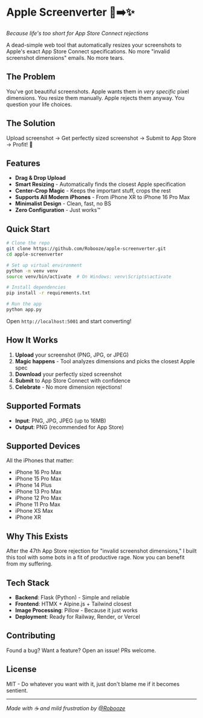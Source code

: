 # Apple Screenverter 📱➡️✨

*Because life's too short for App Store Connect rejections*

A dead-simple web tool that automatically resizes your screenshots to Apple's exact App Store Connect specifications. No more "invalid screenshot dimensions" emails. No more tears.

## The Problem

You've got beautiful screenshots. Apple wants them in *very specific* pixel dimensions. You resize them manually. Apple rejects them anyway. You question your life choices.

## The Solution

Upload screenshot → Get perfectly sized screenshot → Submit to App Store → Profit! 🎉

## Features

- **Drag & Drop Upload**
- **Smart Resizing** - Automatically finds the closest Apple specification
- **Center-Crop Magic** - Keeps the important stuff, crops the rest
- **Supports All Modern iPhones** - From iPhone XR to iPhone 16 Pro Max
- **Minimalist Design** - Clean, fast, no BS
- **Zero Configuration** - Just works™

## Quick Start

```bash
# Clone the repo
git clone https://github.com/Robooze/apple-screenverter.git
cd apple-screenverter

# Set up virtual environment
python -m venv venv
source venv/bin/activate  # On Windows: venv\Scripts\activate

# Install dependencies
pip install -r requirements.txt

# Run the app
python app.py
```

Open `http://localhost:5001` and start converting!

## How It Works

1. **Upload** your screenshot (PNG, JPG, or JPEG)
2. **Magic happens** - Tool analyzes dimensions and picks the closest Apple spec
3. **Download** your perfectly sized screenshot
4. **Submit** to App Store Connect with confidence
5. **Celebrate** - No more dimension rejections!

## Supported Formats

- **Input**: PNG, JPG, JPEG (up to 16MB)
- **Output**: PNG (recommended for App Store)

## Supported Devices

All the iPhones that matter:
- iPhone 16 Pro Max
- iPhone 15 Pro Max  
- iPhone 14 Plus
- iPhone 13 Pro Max
- iPhone 12 Pro Max
- iPhone 11 Pro Max
- iPhone XS Max
- iPhone XR

## Why This Exists

After the 47th App Store rejection for "invalid screenshot dimensions," I built this tool with some bots in a fit of productive rage. Now you can benefit from my suffering.

## Tech Stack

- **Backend**: Flask (Python) - Simple and reliable
- **Frontend**: HTMX + Alpine.js + Tailwind closest
- **Image Processing**: Pillow - Because it just works
- **Deployment**: Ready for Railway, Render, or Vercel

## Contributing

Found a bug? Want a feature? Open an issue! PRs welcome.

## License

MIT - Do whatever you want with it, just don't blame me if it becomes sentient.

---

*Made with ☕ and mild frustration by [@Robooze](https://github.com/Robooze)*
